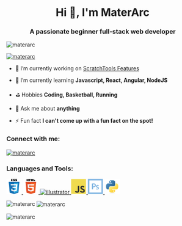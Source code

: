 <h1 align="center">Hi 👋, I'm MaterArc</h1>
<h3 align="center">A passionate beginner full-stack web developer</h3>

<p align="left"> <img src="https://komarev.com/ghpvc/?username=materarc&label=Profile%20views&color=0e75b6&style=flat" alt="materarc" /> </p>

<p align="left"> <a href="https://github.com/ryo-ma/github-profile-trophy"><img src="https://github-profile-trophy.vercel.app/?username=materarc" alt="materarc" /></a> </p>

- 🔭 I’m currently working on [ScratchTools Features](https://www.scratchtools.app/)

- 🌱 I’m currently learning **Javascript, React, Angular, NodeJS**

- ⛳ Hobbies **Coding, Basketball, Running**

- 💬 Ask me about **anything**

- ⚡ Fun fact **I can't come up with a fun fact on the spot!**

<h3 align="left">Connect with me:</h3>
<p align="left">
<a href="https://www.youtube.com/c/materarc" target="blank"><img align="center" src="https://raw.githubusercontent.com/rahuldkjain/github-profile-readme-generator/master/src/images/icons/Social/youtube.svg" alt="materarc" height="30" width="40" /></a>
</p>

<h3 align="left">Languages and Tools:</h3>
<p align="left"> <a href="https://www.w3schools.com/css/" target="_blank" rel="noreferrer"> <img src="https://raw.githubusercontent.com/devicons/devicon/master/icons/css3/css3-original-wordmark.svg" alt="css3" width="40" height="40"/> </a> <a href="https://www.w3.org/html/" target="_blank" rel="noreferrer"> <img src="https://raw.githubusercontent.com/devicons/devicon/master/icons/html5/html5-original-wordmark.svg" alt="html5" width="40" height="40"/> </a> <a href="https://www.adobe.com/in/products/illustrator.html" target="_blank" rel="noreferrer"> <img src="https://www.vectorlogo.zone/logos/adobe_illustrator/adobe_illustrator-icon.svg" alt="illustrator" width="40" height="40"/> </a> <a href="https://developer.mozilla.org/en-US/docs/Web/JavaScript" target="_blank" rel="noreferrer"> <img src="https://raw.githubusercontent.com/devicons/devicon/master/icons/javascript/javascript-original.svg" alt="javascript" width="40" height="40"/> </a> <a href="https://www.photoshop.com/en" target="_blank" rel="noreferrer"> <img src="https://raw.githubusercontent.com/devicons/devicon/master/icons/photoshop/photoshop-line.svg" alt="photoshop" width="40" height="40"/> </a> <a href="https://www.python.org" target="_blank" rel="noreferrer"> <img src="https://raw.githubusercontent.com/devicons/devicon/master/icons/python/python-original.svg" alt="python" width="40" height="40"/> </a> </p>

<p><img align="left" src="https://github-readme-stats.vercel.app/api/top-langs?username=materarc&show_icons=true&locale=en&layout=compact" alt="materarc" /></p>

<p>&nbsp;<img align="center" src="https://github-readme-stats.vercel.app/api?username=materarc&show_icons=true&locale=en" alt="materarc" /></p>

<p><img align="center" src="https://github-readme-streak-stats.herokuapp.com/?user=materarc&" alt="materarc" /></p>
